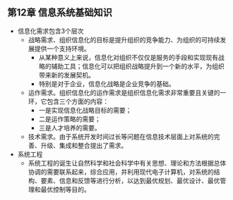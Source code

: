 ## 第12章 信息系统基础知识
- 信息化需求包含3个层次
	- 战略需求、组织信息化的目标是提升组织的竞争能力、为组织的可持续发展提供一个支持环境。
		- 从某种意义上来说，信息化对组织不仅仅是服务的手段和实现现有战略的辅助工具；信息化可以把组织战略提升到一个新的水平，为组织带来新的发展契机。
		- 特别是对于企业，信息化战略是企业竞争的基础。
	- 运作需求。组织信息化的运作需求是组织信息化需求非常重要且关键的一环，它包含三个方面的内容：
		- 一是实现信息化战略目标的需要；
		- 二是运作策略的需要；
		- 三是人才培养的需要。
	- 技术需求。由于系统开发时间过长等问题在信息技术层面上对系统的完善、升级、集成和整合提出了需求。
- 系统工程
	- 系统工程的诞生让自然科学和社会科学中有关思想、理论和方法根据总体协调的需要联系起来，综合应用，并利用现代电子计算机，对系统的结构、要素、信息和反馈等进行分析，以达到最优规划、最优设计、最优管理和最优控制等目的。